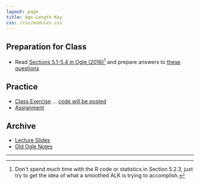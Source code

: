 ```yaml
---
layout: page
title: Age-Length Key
css: /css/modules.css
---
```


## Preparation for Class

* Read [Sections 5.1-5.4 in Ogle (2016)](RESOURCES/Ogle_AgeLengthKey.pdf)[^1] and prepare answers to [these questions](PREP/AgeLengthKey)

## Practice

* [Class Exercise](CEX/AgeLengthKey_CEX1) ... [code will be posted](CEX/CODES/AgeLengthKey.R)
* [Assignment](CE/AgeLengthKey_CE1)

## Archive

* [Lecture Slides](PPT/AgeLengthKey.pptx)
* [Old Ogle Notes](RESOURCES/AgeLengthKey_Notes)

----

[^1]: Don't spend much time with the R code or statistics in Section 5.2.3, just try to get the idea of what a smoothed ALK is trying to accomplish.
